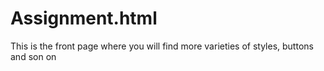 # Assignment.html
This is the front page where you will find more varieties of styles, buttons and son on

